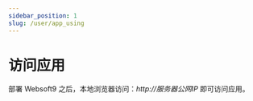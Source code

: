 ```yaml
---
sidebar_position: 1
slug: /user/app_using
---
```


# 访问应用

部署 Websoft9 之后，本地浏览器访问：*http://服务器公网IP* 即可访问应用。  